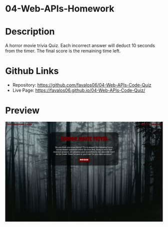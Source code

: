 # 04-Web-APIs-Homework

# Description
A horror movie trivia Quiz. Each incorrect answer will deduct 10 seconds from the timer. The final score is the remaining time left.

# Github Links
- Repository: https://github.com/favalos06/04-Web-APIs-Code-Quiz
- Live Page: https://favalos06.github.io/04-Web-APIs-Code-Quiz/

# Preview
<p align="center">
  <img src="./assets/img/Quiz SS.png">
</p>